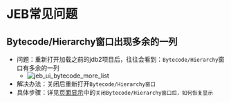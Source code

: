 # JEB常见问题

## Bytecode/Hierarchy窗口出现多余的一列

* 问题：重新打开加载之前的jdb2项目后，往往会看到：`Bytecode/Hierarchy`窗口有多余的一列
  * ![jeb_ui_bytecode_more_list](../../assets/img/jeb_ui_bytecode_more_list.png)
* 解决办法：关闭后重新打开`Bytecode/Hierarchy窗口`
* 具体步骤：详见[页面显示](../jeb_usage_summary/ui_config/README.md)中的`关闭Bytecode/Hierarchy窗口后，如何恢复显示`
